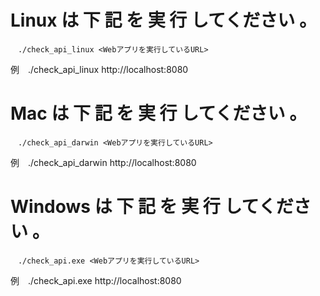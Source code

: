 # Linux は 下 記 を 実 行 してください 。
    　./check_api_linux <Webアプリを実行しているURL> 
  例　./check_api_linux http://localhost:8080
 
 
# Mac は 下 記 を 実 行 してください 。
    　./check_api_darwin <Webアプリを実行しているURL>
     
  例　./check_api_darwin http://localhost:8080
 
 
# Windows は 下 記 を 実 行 してください 。
    　./check_api.exe <Webアプリを実行しているURL>
  例　./check_api.exe http://localhost:8080
